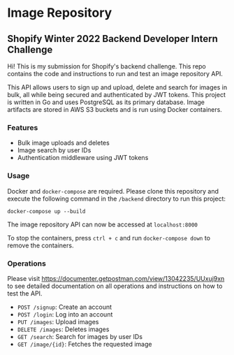 # Image Repository
## Shopify Winter 2022 Backend Developer Intern Challenge

Hi! This is my submission for Shopify's backend challenge. This repo contains the code and instructions to run and test an image repository API.

This API allows users to sign up and upload, delete and search for images in bulk, all while being secured and authenticated by JWT tokens. This project is written in Go and uses PostgreSQL as its primary database. Image artifacts are stored in AWS S3 buckets and is run using Docker containers.

### Features

- Bulk image uploads and deletes
- Image search by user IDs
- Authentication middleware using JWT tokens

### Usage

Docker and `docker-compose` are required. Please clone this repository and execute the following command in the `/backend` directory to run this project: 
```
docker-compose up --build
```
The image repository API can now be accessed at `localhost:8000` 

To stop the containers, press `ctrl + c` and run `docker-compose down` to remove the containers. 

### Operations
Please visit https://documenter.getpostman.com/view/13042235/UUxuj9xn to see detailed documentation on all operations and instructions on how to test the API. 
- `POST /signup`: Create an account
- `POST /login`: Log into an account
- `PUT /images`: Upload images
- `DELETE /images`: Deletes images
- `GET /search`: Search for images by user IDs
- `GET /image/{id}`: Fetches the requested image

